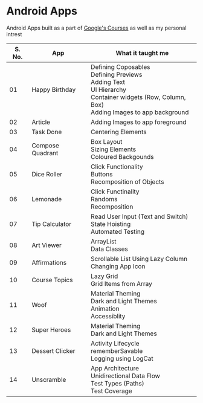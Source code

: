 # Android Apps

Android Apps built as a part of [Google's Courses](https://developer.android.com/courses/) as well as my personal intrest


|S. No.| App | What it taught me |
|------|-----|-------------------|
| 01 | Happy Birthday | Defining Coposables <br> Defining Previews <br> Adding Text <br> UI Hierarchy <br> Container widgets (Row, Column, Box) <br> Adding Images to app background |
| 02 | Article | Adding Images to app foreground |
| 03 | Task Done | Centering Elements |
| 04 | Compose Quadrant | Box Layout <br> Sizing Elements <br> Coloured Backgounds |
| 05 | Dice Roller | Click Functionality <br> Buttons <br> Recomposition of Objects |
| 06 | Lemonade | Click Functinality <br> Randoms <br> Recomposition |
| 07 | Tip Calculator | Read User Input (Text and Switch) <br> State Hoisting <br> Automated Testing |
| 08 | Art Viewer | ArrayList <br> Data Classes |
| 09 | Affirmations | Scrollable List Using Lazy Column <br> Changing App Icon |
| 10 | Course Topics | Lazy Grid <br> Grid Items from Array |
| 11 | Woof | Material Theming <br> Dark and Light Themes <br> Animation <br> Accessiblity |
| 12 | Super Heroes | Material Theming <br> Dark and Light Themes |
| 13 | Dessert Clicker | Activity Lifecycle <br> rememberSavable <br> Logging using LogCat |
| 14 | Unscramble | App Architecture <br> Unidirectional Data Flow <br> Test Types (Paths) <br> Test Coverage |
